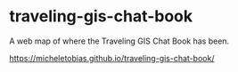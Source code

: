 # traveling-gis-chat-book
A web map of where the Traveling GIS Chat Book has been.

https://micheletobias.github.io/traveling-gis-chat-book/
